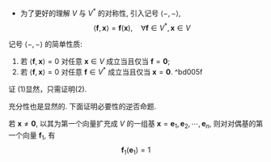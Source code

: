 - 为了更好的理解 $V$ 与 $V^*$ 的对称性, 引入记号 $\langle-,-\rangle$,
$$
\langle\mathbf{f}, \mathbf{x}\rangle=\mathbf{f}(\mathbf{x}), \quad \forall \mathbf{f} \in V^*, \mathbf{x} \in V
$$

记号 $\langle-,-\rangle$ 的简单性质:
1) 若 $\langle\mathbf{f}, \mathbf{x}\rangle=0$ 对任意 $\mathbf{x} \in V$ 成立当且仅当 $\mathbf{f}=\mathbf{0}$;
2) 若 $\langle\mathbf{f}, \mathbf{x}\rangle=0$ 对任意 $\mathbf{f} \in V^*$ 成立当且仅当 $\mathbf{x}=\mathbf{0}$. ^bd005f

证 (1)显然，只需证明(2).

充分性也是显然的. 下面证明必要性的逆否命题.

若 $\mathbf{x} \neq \mathbf{0}$, 以其为第一个向量扩充成 $V$ 的一组基 $\mathbf{x}=\mathbf{e}_1, \mathbf{e}_2, \cdots, \mathbf{e}_n$, 则对对偶基的第一个向量 $\mathbf{f}_1$, 有
$$
\mathbf{f}_1\left(\mathbf{e}_1\right)=1
$$